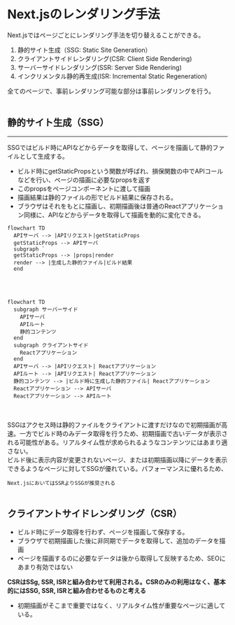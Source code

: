 # Next.jsのレンダリング手法
Next.jsではページごとにレンダリング手法を切り替えることができる。

1. 静的サイト生成（SSG: Static Site Generation）
2. クライアントサイドレンダリング(CSR: Client Side Rendering)
3. サーバーサイドレンダリング(SSR: Server Side Rendering)
4. インクリメンタル静的再生成(ISR: Incremental Static Regeneration)

全てのページで、事前レンダリング可能な部分は事前レンダリングを行う。
<br>
<br>

## 静的サイト生成（SSG）
<hr>
SSGではビルド時にAPIなどからデータを取得して、ページを描画して静的ファイルとして生成する。

* ビルド時にgetStaticPropsという関数が呼ばれ、損保関数の中でAPIコールなどを行い、ページの描画に必要なpropsを返す
* このpropsをページコンポーネントに渡して描画
* 描画結果は静的ファイルの形でビルド結果に保存される。
* ブラウザはそれをもとに描画し、初期描画後は普通のReactアプリケーション同様に、APIなどからデータを取得して描画を動的に変化できる。

```mermaid
flowchart TD
  APIサーバ --> |APIリクエスト|getStaticProps
  getStaticProps --> APIサーバ
  subgraph `
  getStaticProps --> |props|render
  render --> |生成した静的ファイル|ビルド結果
  end
```
<br>
<br>

```mermaid
flowchart TD
  subgraph サーバーサイド
    APIサーバ
    APIルート
    静的コンテンツ
  end
  subgraph クライアントサイド
    Reactアプリケーション
  end
  APIサーバ --> |APIリクエスト| Reactアプリケーション
  APIルート --> |APIリクエスト| Reactアプリケーション
  静的コンテンツ --> |ビルド時に生成した静的ファイル| Reactアプリケーション
  Reactアプリケーション --> APIサーバ
  Reactアプリケーション --> APIルート
```
<br>
<br>
SSGはアクセス時は静的ファイルをクライアントに渡すだけなので初期描画が高速。一方でビルド時のみデータ取得を行うため、初期描画で古いデータが表示される可能性がある。リアルタイム性が求められるようなコンテンツにはあまり適さない。
<br>
ビルド後に表示内容が変更されないページ、または初期描画以降にデータを表示できるようなページに対してSSGが優れている。パフォーマンスに優れるため、

`Next.jsにおいてはSSRよりSSGが推奨される `
<br>
<br>

## クライアントサイドレンダリング（CSR）
* ビルド時にデータ取得を行わず、ページを描画して保存する。
* ブラウザで初期描画した後に非同期でデータを取得して、追加のデータを描画
* ページを描画するのに必要なデータは後から取得して反映するため、SEOにあまり有効ではない

__CSRはSSg, SSR, ISRと組み合わせて利用される。CSRのみの利用はなく、基本的にはSSG, SSR, ISRと組み合わせるものと考える__

* 初期描画がそこまで重要ではなく、リアルタイム性が重要なページに適している。